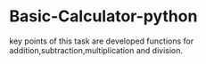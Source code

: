 # Basic-Calculator-python
key points of this task are developed functions for addition,subtraction,multiplication and division.
